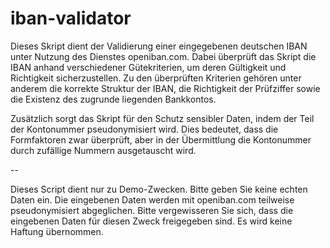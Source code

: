 # iban-validator

Dieses Skript dient der Validierung einer eingegebenen deutschen IBAN unter Nutzung des Dienstes openiban.com. Dabei überprüft das Skript die IBAN anhand verschiedener Gütekriterien, um deren Gültigkeit und Richtigkeit sicherzustellen. Zu den überprüften Kriterien gehören unter anderem die korrekte Struktur der IBAN, die Richtigkeit der Prüfziffer sowie die Existenz des zugrunde liegenden Bankkontos.

Zusätzlich sorgt das Skript für den Schutz sensibler Daten, indem der Teil der Kontonummer pseudonymisiert wird. Dies bedeutet, dass die Formfaktoren zwar überprüft, aber in der Übermittlung die Kontonummer durch zufällige Nummern ausgetauscht wird.

--

Dieses Script dient nur zu Demo-Zwecken. Bitte geben Sie keine echten Daten ein. Die eingebenen Daten werden mit openiban.com teilweise pseudonymisiert abgeglichen. Bitte vergewisseren Sie sich, dass die eingebenen Daten für diesen Zweck freigegeben sind. Es wird keine Haftung übernommen.